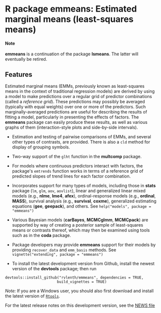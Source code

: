 R package **emmeans**: Estimated marginal means (least-squares means)
====

#### Note
**emmeans** is a continuation of the package **lsmeans**. The latter will eventually be retired.

## Features
Estimated marginal means (EMMs, previously known as least-squares means in the context of traditional regression models) are derived by using a model to make predictions over a regular grid of predictor combinations (called a *reference grid*). These predictions may possibly be averaged (typically with equal weights) over one or more of the predictors. Such marginally-averaged predictions are useful for describing the results of fitting a model, particularly in presenting the effects of factors. The **emmeans** package can easily produce these results, as well as various graphs of them (interaction-style plots and side-by-side intervals).
* Estimation and testing of pairwise comparisons of EMMs, and several other types of contrasts, are provided. There is also a `cld` method for display of grouping symbols.
* Two-way support of the `glht` function in the **multcomp** package.
* For models where continuous predictors interact with factors, the package's `emtrends` function works in terms of a reference grid of predicted slopes of trend lines for each factor combination.
* Incorporates support for many types of models, including those in **stats** package (`lm`, `glm`, `aov`, `aovlist`), linear and generalized linear mixed models (e.g., **nlme**, **lme4**, **afex**), ordinal-response models (e.g., **ordinal**, **MASS**), survival analysis (e.g., **survival**, **coxme**), generalized estimating equations (**gee**, **geepack**), and others. See `help("models", package = "emmeans")`
* Various Bayesian models (**carBayes**, **MCMCglmm**, **MCMCpack**) are supported by way of creating a posterior sample of least-squares means or contrasts thereof, which may then be examined using tools such as in the **coda** package.
* Package developers may provide **emmeans** support for their models by providing `recover_data` and `emm_basis` methods. See `vignette("extending", package = "emmeans")`


* To install the latest development version from Github, install the newest version of the **devtools** package; then run
```
devtools::install_github("rvlenth/emmeans", dependencies = TRUE,
                        build_vignettes = TRUE)
```
*Note:* If you are a Windows user, you should also first download and install the latest version of [`Rtools`](https://cran.r-project.org/bin/windows/Rtools/). 

For the latest release notes on this development version, see the [NEWS file](https://github.com/rvlenth/emmeans/blob/master/inst/NEWS)
